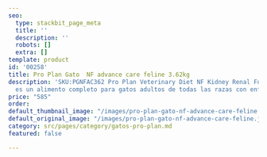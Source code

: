 ```yaml
---
seo:
  type: stackbit_page_meta
  title: ''
  description: ''
  robots: []
  extra: []
template: product
id: '00258'
title: Pro Plan Gato  NF advance care feline 3.62kg
description: 'SKU:PGNFAC362 Pro Plan Veterinary Diet NF Kidney Renal Function Feline
  es un alimento completo para gatos adultos de todas las razas con enfermedad renal. '
price: "585"
order: 
default_thumbnail_image: "/images/pro-plan-gato-nf-advance-care-feline.jpg"
default_original_image: "/images/pro-plan-gato-nf-advance-care-feline.jpg"
category: src/pages/category/gatos-pro-plan.md
featured: false

---
```

